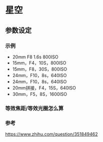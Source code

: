 # 星空

## 参数设定

### 示例

- 20mm  F8  1.6s  800ISO
- 15mm，F4，10S，800ISO 
- 15mm，F8，30S，800ISO 
- 24mm，F10，8s，640ISO 
- 24mm，F10，8s，640ISO 
- 20mm拼接，F4，15S，640ISO
- 30mm，F5，8S，1600ISO

### 等效焦距/等效光圈怎么算









### 参考

 https://www.zhihu.com/question/351849462 

